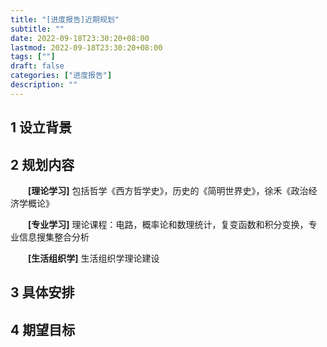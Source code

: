 ```yaml
---
title: "[进度报告]近期规划"
subtitle: ""
date: 2022-09-18T23:30:20+08:00
lastmod: 2022-09-18T23:30:20+08:00
tags: [""]
draft: false
categories: ["进度报告"]
description: ""
---
```


##  1 设立背景



## 2 规划内容

&emsp;&emsp;**[理论学习]** 包括哲学《西方哲学史》，历史的《简明世界史》，徐禾《政治经济学概论》

&emsp;&emsp;**[专业学习]** 理论课程：电路，概率论和数理统计，复变函数和积分变换，专业信息搜集整合分析

&emsp;&emsp;**[生活组织学]** 生活组织学理论建设

## 3 具体安排

## 4 期望目标

